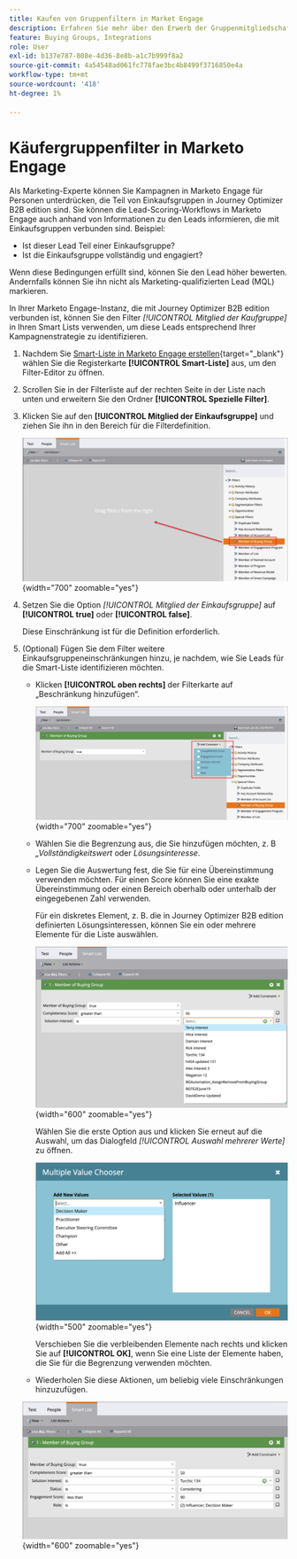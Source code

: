 ```yaml
---
title: Kaufen von Gruppenfiltern in Market Engage
description: Erfahren Sie mehr über den Erwerb der Gruppenmitgliedschaft zum Definieren von Filtern in Marketo Engage Smart Lists.
feature: Buying Groups, Integrations
role: User
exl-id: b137e787-808e-4d36-8e8b-a1c7b999f8a2
source-git-commit: 4a54548ad061fc778fae3bc4b8499f3716850e4a
workflow-type: tm+mt
source-wordcount: '418'
ht-degree: 1%

---
```


# Käufergruppenfilter in Marketo Engage

Als Marketing-Experte können Sie Kampagnen in Marketo Engage für Personen unterdrücken, die Teil von Einkaufsgruppen in Journey Optimizer B2B edition sind. Sie können die Lead-Scoring-Workflows in Marketo Engage auch anhand von Informationen zu den Leads informieren, die mit Einkaufsgruppen verbunden sind. Beispiel:

* Ist dieser Lead Teil einer Einkaufsgruppe?
* Ist die Einkaufsgruppe vollständig und engagiert?

Wenn diese Bedingungen erfüllt sind, können Sie den Lead höher bewerten. Andernfalls können Sie ihn nicht als Marketing-qualifizierten Lead (MQL) markieren.

In Ihrer Marketo Engage-Instanz, die mit Journey Optimizer B2B edition verbunden ist, können Sie den Filter _[!UICONTROL Mitglied der Kaufgruppe]_ in Ihren Smart Lists verwenden, um diese Leads entsprechend Ihrer Kampagnenstrategie zu identifizieren.

1. Nachdem Sie [Smart-Liste in Marketo Engage erstellen](https://experienceleague.adobe.com/en/docs/marketo/using/product-docs/core-marketo-concepts/smart-lists-and-static-lists/creating-a-smart-list/create-a-smart-list){target="_blank"} wählen Sie die Registerkarte **[!UICONTROL Smart-Liste]** aus, um den Filter-Editor zu öffnen.

1. Scrollen Sie in der Filterliste auf der rechten Seite in der Liste nach unten und erweitern Sie den Ordner **[!UICONTROL Spezielle Filter]**.

1. Klicken Sie auf den **[!UICONTROL Mitglied der Einkaufsgruppe]** und ziehen Sie ihn in den Bereich für die Filterdefinition.

   ![Fügen Sie den Filter Mitglied der Einkaufsgruppe zur Smart List hinzu](./assets/me-member-of-buying-group-filter-add.png){width="700" zoomable="yes"}

1. Setzen Sie die Option _[!UICONTROL Mitglied der Einkaufsgruppe]_ auf **[!UICONTROL true]** oder **[!UICONTROL false]**.

   Diese Einschränkung ist für die Definition erforderlich.

1. (Optional) Fügen Sie dem Filter weitere Einkaufsgruppeneinschränkungen hinzu, je nachdem, wie Sie Leads für die Smart-Liste identifizieren möchten.

   * Klicken **[!UICONTROL oben rechts]** der Filterkarte auf „Beschränkung hinzufügen“.

     ![Andere Einschränkung auswählen](./assets/me-member-of-buying-group-filter-add-constraint.png){width="700" zoomable="yes"}

   * Wählen Sie die Begrenzung aus, die Sie hinzufügen möchten, z. B _„Vollständigkeitswert_ oder _Lösungsinteresse_.

   * Legen Sie die Auswertung fest, die Sie für eine Übereinstimmung verwenden möchten. Für einen Score können Sie eine exakte Übereinstimmung oder einen Bereich oberhalb oder unterhalb der eingegebenen Zahl verwenden.

     Für ein diskretes Element, z. B. die in Journey Optimizer B2B edition definierten Lösungsinteressen, können Sie ein oder mehrere Elemente für die Liste auswählen.

     ![Wählen Sie einen Wert für die Einschränkung aus der Liste aus](./assets/me-member-of-buying-group-filter-constraint-list.png){width="600" zoomable="yes"}

     Wählen Sie die erste Option aus und klicken Sie erneut auf die Auswahl, um das Dialogfeld _[!UICONTROL Auswahl mehrerer Werte]_ zu öffnen.

     ![Wählen Sie mehrere Werte für die Begrenzung aus](./assets/me-member-of-buying-group-filter-constraint-multiple-value.png){width="500" zoomable="yes"}

     Verschieben Sie die verbleibenden Elemente nach rechts und klicken Sie auf **[!UICONTROL OK]**, wenn Sie eine Liste der Elemente haben, die Sie für die Begrenzung verwenden möchten.

   * Wiederholen Sie diese Aktionen, um beliebig viele Einschränkungen hinzuzufügen.

   ![Mitglied des Käufergruppenfilters mit mehreren Einschränkungen](./assets/me-member-of-buying-group-filter-constraints-complete.png){width="600" zoomable="yes"}
